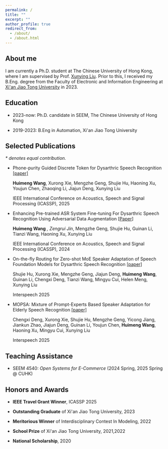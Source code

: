 ```yaml
---
permalink: /
title: ""
excerpt: ""
author_profile: true
redirect_from: 
  - /about/
  - /about.html
---
```

## About me
I am currently a Ph.D. student at The Chinese University of Hong Kong, where I am supervised by Prof. [Xunying Liu](https://www1.se.cuhk.edu.hk/~xyliu/). Prior to this, I received my B.Eng. degree from the Faculty of Electronic and Information Engineering at [Xi'an Jiao Tong University](http://www.xjtu.edu.cn/) in 2023.

## Education

- 2023-now: Ph.D. candidate in SEEM, The Chinese University of Hong Kong

- 2019-2023: B.Eng in Automation, Xi'an Jiao Tong University

## Selected Publications
*\* denotes equal contribution.*

* Phone-purity Guided Discrete Token for Dysarthric Speech Recognition [[paper]](https://ieeexplore.ieee.org/stamp/stamp.jsp?tp=&arnumber=10889032)

  **Huimeng Wang**, Xurong Xie, Mengzhe Geng, Shujie Hu, Haoning Xu, Youjun Chen, Zhaoqing Li, Jiajun Deng, Xunying Liu

  IEEE International Conference on Acoustics, Speech and Signal Processing (ICASSP), 2025

- Enhancing Pre-trained ASR System Fine-tuning For Dysarthric Speech Recognition Using Adversarial Data Augmentation [[Paper](https://ieeexplore.ieee.org/stamp/stamp.jsp?arnumber=10447702)]

  **Huimeng Wang**<sup>*</sup> , Zengrui Jin<sup>*</sup>, Mengzhe Geng, Shujie Hu, Guinan Li, Tianzi Wang, Haoning Xu, Xunying Liu

  IEEE International Conference on Acoustics, Speech and Signal Processing (ICASSP), 2024

* On-the-fly Routing for Zero-shot MoE Speaker Adaptation of Speech Foundation Models for Dysarthric Speech Recognition [[paper]](https://arxiv.org/pdf/2505.22072)

  Shujie Hu, Xurong Xie, Mengzhe Geng, Jiajun Deng, **Huimeng Wang**, Guinan Li, Chengxi Deng, Tianzi Wang, Mingyu Cui, Helen Meng, Xunying Liu

  Interspeech 2025

* MOPSA: Mixture of Prompt-Experts Based Speaker Adaptation for Elderly Speech Recognition [[paper]](https://arxiv.org/pdf/2505.24224)

  Chengxi Deng, Xurong Xie, Shujie Hu, Mengzhe Geng, Yicong Jiang, Jiankun Zhao, Jiajun Deng, Guinan Li, Youjun Chen, **Huimeng Wang**, Haoning Xu, Mingyu Cui, Xunying Liu

  Interspeech 2025

## Teaching Assistance
- SEEM 4540: *Open Systems for E-Commerce* (2024 Spring, 2025 Spring @ CUHK)

## Honors and Awards

* **IEEE Travel Grant Winner**, ICASSP 2025

* **Outstanding Graduate** of Xi'an Jiao Tong University, 2023

* **Meritorious Winner** of Interdisciplinary Contest In Modeling, 2022

* **School Prize** of Xi'an Jiao Tong University, 2021,2022

- **National Scholarship**, 2020
